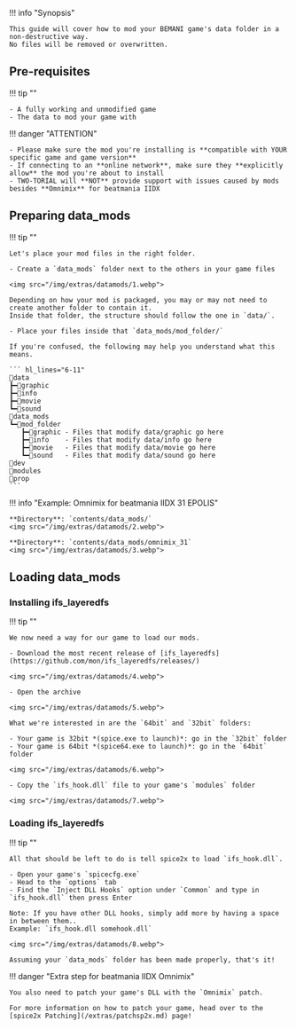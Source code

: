 !!! info "Synopsis"

    This guide will cover how to mod your BEMANI game's data folder in a non-destructive way.  
    No files will be removed or overwritten.

## Pre-requisites

!!! tip ""

    - A fully working and unmodified game
    - The data to mod your game with

!!! danger "ATTENTION"

    - Please make sure the mod you're installing is **compatible with YOUR specific game and game version**
    - If connecting to an **online network**, make sure they **explicitly allow** the mod you're about to install
    - TWO-TORIAL will **NOT** provide support with issues caused by mods besides **Omnimix** for beatmania IIDX

## Preparing data_mods

!!! tip ""

    Let's place your mod files in the right folder.

    - Create a `data_mods` folder next to the others in your game files

    <img src="/img/extras/datamods/1.webp">

    Depending on how your mod is packaged, you may or may not need to create another folder to contain it.  
    Inside that folder, the structure should follow the one in `data/`.

    - Place your files inside that `data_mods/mod_folder/`

    If you're confused, the following may help you understand what this means.

    ``` hl_lines="6-11"
    📂data
    ┣━📂graphic
    ┣━📂info
    ┣━📂movie
    ┗━📂sound
    📂data_mods 
    ┗━📂mod_folder
       ┣━📂graphic - Files that modify data/graphic go here
       ┣━📂info    - Files that modify data/info go here
       ┣━📂movie   - Files that modify data/movie go here
       ┗━📂sound   - Files that modify data/sound go here
    📂dev
    📂modules
    📂prop
    ```

!!! info "Example: Omnimix for beatmania IIDX 31 EPOLIS"

    **Directory**: `contents/data_mods/`
    <img src="/img/extras/datamods/2.webp">
    
    **Directory**: `contents/data_mods/omnimix_31`
    <img src="/img/extras/datamods/3.webp">

## Loading data_mods

### Installing ifs_layeredfs

!!! tip ""

    We now need a way for our game to load our mods.

    - Download the most recent release of [ifs_layeredfs](https://github.com/mon/ifs_layeredfs/releases/)

    <img src="/img/extras/datamods/4.webp">

    - Open the archive

    <img src="/img/extras/datamods/5.webp">

    What we're interested in are the `64bit` and `32bit` folders:
    
    - Your game is 32bit *(spice.exe to launch)*: go in the `32bit` folder
    - Your game is 64bit *(spice64.exe to launch)*: go in the `64bit` folder

    <img src="/img/extras/datamods/6.webp">

    - Copy the `ifs_hook.dll` file to your game's `modules` folder

    <img src="/img/extras/datamods/7.webp">

### Loading ifs_layeredfs

!!! tip ""

    All that should be left to do is tell spice2x to load `ifs_hook.dll`.

    - Open your game's `spicecfg.exe`
    - Head to the `options` tab
    - Find the `Inject DLL Hooks` option under `Common` and type in `ifs_hook.dll` then press Enter

    Note: If you have other DLL hooks, simply add more by having a space in between them..  
    Example: `ifs_hook.dll somehook.dll`

    <img src="/img/extras/datamods/8.webp">

    Assuming your `data_mods` folder has been made properly, that's it!

!!! danger "Extra step for beatmania IIDX Omnimix"

    You also need to patch your game's DLL with the `Omnimix` patch.
    
    For more information on how to patch your game, head over to the [spice2x Patching](/extras/patchsp2x.md) page!